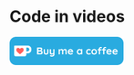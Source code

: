# Code in videos

[<img src="images/kofi1.png" alt="drawing" width="200"/>](https://ko-fi.com/J3J41NOMQ)